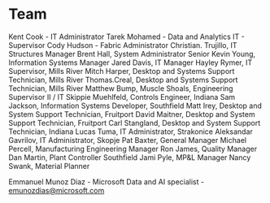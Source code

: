 # Team

Kent Cook - IT Administrator
Tarek Mohamed - Data and Analytics IT - Supervisor
Cody Hudson - Fabric Administrator
Christian. Trujillo, IT Structures Manager
Brent Hall, System Administrator Senior
Kevin Young, Information Systems Manager
Jared Davis, IT Manager
Hayley Rymer, IT Supervisor, Mills River
Mitch Harper, Desktop and Systems Support Technician, Mills River
Thomas.Creal, Desktop and Systems Support Technician, Mills River
Matthew Bump, Muscle Shoals, Engineering Supervisor II / IT
Skippie Muehlfeld, Controls Engineer, Indiana
Sam Jackson, Information Systems Developer, Southfield
Matt Irey, Desktop and System Support Technician, Fruitport
David Maitner,  Desktop and System Support Technician, Fruitport
Carl Stangland, Desktop and System Support Technician, Indiana
Lucas Tuma, IT Administrator, Strakonice
Aleksandar Gavrilov, IT Administrator, Skopje
Pat Baxter, General Manager
Michael Percell, Manufacturing Engineering Manager
Ron James, Quality Manager
Dan Martin, Plant Controller Southfield
Jami Pyle, MP&L Manager
Nancy Swank, Material Planner

Emmanuel Munoz Diaz - Microsoft Data and AI specialist - <emunozdias@microsoft.com>
